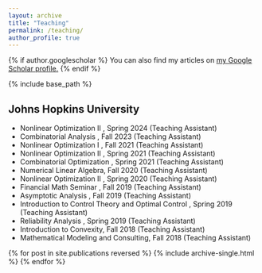 ```yaml
---
layout: archive
title: "Teaching"
permalink: /teaching/
author_profile: true
---
```


{% if author.googlescholar %}
  You can also find my articles on <u><a href="{{author.googlescholar}}">my Google Scholar profile</a>.</u>
{% endif %}

{% include base_path %}
## Johns Hopkins University

* Nonlinear Optimization II , Spring 2024 (Teaching Assistant)
* Combinatorial Analysis , Fall 2023 (Teaching Assistant)
* Nonlinear Optimization I , Fall 2021 (Teaching Assistant)
* Nonlinear Optimization II , Spring 2021 (Teaching Assistant)
* Combinatorial Optimization , Spring 2021 (Teaching Assistant)
* Numerical Linear Algebra, Fall 2020 (Teaching Assistant)
* Nonlinear Optimization II , Spring 2020 (Teaching Assistant)
* Financial Math Seminar , Fall 2019 (Teaching Assistant)
* Asymptotic Analysis , Fall 2019 (Teaching Assistant)
* Introduction to Control Theory and Optimal Control , Spring 2019 (Teaching Assistant)
* Reliability Analysis , Spring 2019 (Teaching Assistant)
* Introduction to Convexity, Fall 2018 (Teaching Assistant)
* Mathematical Modeling and Consulting, Fall 2018 (Teaching Assistant)


{% for post in site.publications reversed %}
  {% include archive-single.html %}
{% endfor %}
